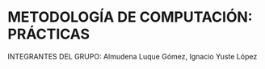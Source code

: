 
# METODOLOGÍA DE COMPUTACIÓN: PRÁCTICAS

INTEGRANTES DEL GRUPO: Almudena Luque Gómez, Ignacio Yuste López
